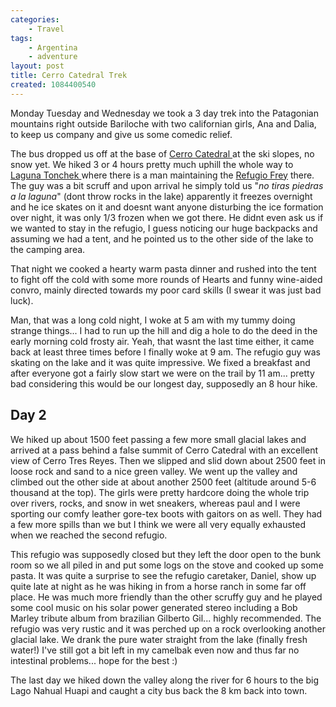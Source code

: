 ```yaml
---
categories:
    - Travel
tags:
    - Argentina
    - adventure
layout: post
title: Cerro Catedral Trek
created: 1084400540
---
```

Monday Tuesday and Wednesday we took a 3 day trek into the Patagonian mountains right outside Bariloche with two californian girls, Ana and Dalia, to keep us company and give us some comedic relief.

<!--more-->

The bus dropped us off at the base of <a href="http://www.interpatagonia.com/catedral/imagenes/index_00.jpg">Cerro Catedral </a>at the ski slopes, no snow yet.  We hiked 3 or 4 hours pretty much uphill the whole way to <a href="http://www.sputnik.info/patas1.jpg">Laguna Tonchek </a>where there is a man maintaining the <a href="http://www.ourreallybigadventure.com/southamerica/argentina/pictures/frey/2refugio_frey.jpg">Refugio Frey</a> there.  The guy was a bit scruff and upon arrival he simply told us "*no tiras piedras a la laguna*" (dont throw rocks in the lake) apparently it freezes overnight and he ice skates on it and doesnt want anyone disturbing the ice formation over night, it was only 1/3 frozen when we got there. He didnt even ask us if we wanted to stay in the refugio, I guess noticing our huge backpacks and assuming we had a tent, and he pointed us to the other side of the lake to the camping area.

That night we cooked a hearty warm pasta dinner and rushed into the tent to fight off the cold with some more rounds of Hearts and funny wine-aided convro, mainly directed towards my poor card skills (I swear it was just bad luck).

Man, that was a long cold night, I woke at 5 am with my tummy doing strange things... I had to run up the hill and dig a hole to do the deed in the early morning cold frosty air. Yeah, that wasnt the last time either, it came back at least three times before I finally woke at 9 am.  The refugio guy was skating on the lake and it was quite impressive.  We fixed a breakfast and after everyone got a fairly slow start we were on the trail by 11 am...  pretty bad considering this would be our longest day, supposedly an 8 hour hike.

## Day 2

We hiked up about 1500 feet passing a few more small glacial lakes and arrived at a pass behind a false summit of Cerro Catedral with an excellent view of Cerro Tres Reyes.  Then we slipped and slid down about 2500 feet in loose rock and sand to a nice green valley. We went up the valley and climbed out the other side at about another 2500 feet (altitude around 5-6 thousand at the top).  The girls were pretty hardcore doing the whole trip over rivers, rocks, and snow in wet sneakers, whereas paul and I were sporting our comfy leather gore-tex boots with gaitors on as well. They had a few more spills than we but I think we were all very equally exhausted when we reached the second refugio.

This refugio was supposedly closed but they left the door open to the bunk room so we all piled in and put some logs on the stove and cooked up some pasta.  It was quite a surprise to see the refugio caretaker, Daniel, show up quite late at night as he was hiking in from a horse ranch in some far off place. He was much more friendly than the other scruffy guy and he played some cool music on his solar power generated stereo including a Bob Marley tribute album from brazilian Gilberto Gil... highly recommended.  The refugio was very rustic and it was perched up on a rock overlooking another glacial lake. We drank the pure water straight from the lake (finally fresh water!) I've still got a bit left in my camelbak even now and thus far no intestinal problems... hope for the best :)

The last day we hiked down the valley along the river for 6 hours to the big Lago Nahual Huapi and caught a city bus back the 8 km back into town.
